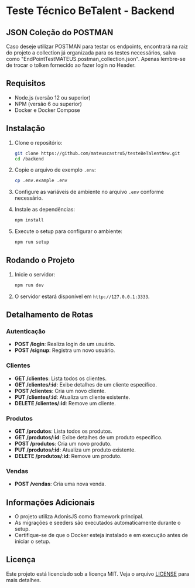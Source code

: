 # Teste Técnico BeTalent - Backend

## JSON Coleção do POSTMAN

Caso deseje utilizar POSTMAN para testar os endpoints, encontrará na raiz do projeto a collection já organizada
para os testes necessários, salva como "EndPointTestMATEUS.postman_collection.json". Apenas lembre-se de trocar o tolken fornecido ao fazer login no Header.

## Requisitos

- Node.js (versão 12 ou superior)
- NPM (versão 6 ou superior)
- Docker e Docker Compose

## Instalação

1. Clone o repositório:
    ```bash
    git clone https://github.com/mateuscastro5/testeBeTalentNew.git
    cd /backend
    ```

2. Copie o arquivo de exemplo `.env`:
    ```bash
    cp .env.example .env
    ```

3. Configure as variáveis de ambiente no arquivo `.env` conforme necessário.

4. Instale as dependências:
    ```bash
    npm install
    ```

5. Execute o setup para configurar o ambiente:
    ```bash
    npm run setup
    ```

## Rodando o Projeto

1. Inicie o servidor:
    ```bash
    npm run dev
    ```

2. O servidor estará disponível em `http://127.0.0.1:3333`.

## Detalhamento de Rotas

### Autenticação

- **POST /login**: Realiza login de um usuário.
- **POST /signup**: Registra um novo usuário.

### Clientes

- **GET /clientes**: Lista todos os clientes.
- **GET /clientes/:id**: Exibe detalhes de um cliente específico.
- **POST /clientes**: Cria um novo cliente.
- **PUT /clientes/:id**: Atualiza um cliente existente.
- **DELETE /clientes/:id**: Remove um cliente.

### Produtos

- **GET /produtos**: Lista todos os produtos.
- **GET /produtos/:id**: Exibe detalhes de um produto específico.
- **POST /produtos**: Cria um novo produto.
- **PUT /produtos/:id**: Atualiza um produto existente.
- **DELETE /produtos/:id**: Remove um produto.

### Vendas

- **POST /vendas**: Cria uma nova venda.

## Informações Adicionais

- O projeto utiliza AdonisJS como framework principal.
- As migrações e seeders são executados automaticamente durante o setup.
- Certifique-se de que o Docker esteja instalado e em execução antes de iniciar o setup.

## Licença

Este projeto está licenciado sob a licença MIT. Veja o arquivo [LICENSE](../LICENSE) para mais detalhes.
